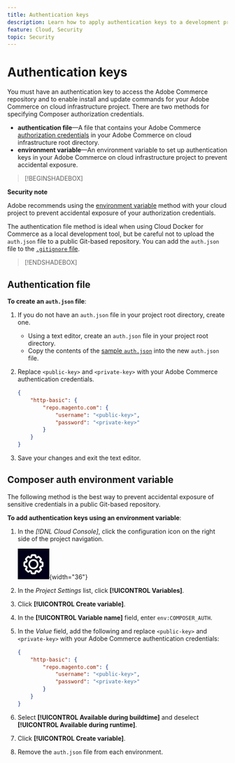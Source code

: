 ```yaml
---
title: Authentication keys
description: Learn how to apply authentication keys to a development project in Adobe Commerce on cloud infrastructure.
feature: Cloud, Security
topic: Security
---
```

# Authentication keys

You must have an authentication key to access the Adobe Commerce repository and to enable install and update commands for your Adobe Commerce on cloud infrastructure project. There are two methods for specifying Composer authorization credentials.

- **authentication file**—A file that contains your Adobe Commerce [authorization credentials](https://experienceleague.adobe.com/docs/commerce-operations/installation-guide/prerequisites/authentication-keys.html) in your Adobe Commerce on cloud infrastructure root directory.
- **environment variable**—An environment variable to set up authentication keys in your Adobe Commerce on cloud infrastructure project to prevent accidental exposure.

>[!BEGINSHADEBOX]

**Security note**

Adobe recommends using the [environment variable](#composer-auth-environment-variable) method with your cloud project to prevent accidental exposure of your authorization credentials.

The authentication file method is ideal when using Cloud Docker for Commerce as a local development tool, but be careful not to upload the `auth.json` file to a public Git-based repository. You can add the `auth.json` file to the [`.gitignore` file](../project/file-structure.md#ignoring-files).

>[!ENDSHADEBOX]

## Authentication file

**To create an `auth.json` file**:

1. If you do not have an `auth.json` file in your project root directory, create one.

   - Using a text editor, create an `auth.json` file in your project root directory.
   - Copy the contents of the [sample `auth.json`](https://github.com/magento/magento2/blob/2.3/auth.json.sample) into the new `auth.json` file.

1. Replace `<public-key>` and `<private-key>` with your Adobe Commerce authentication credentials.

   ```json
   {
       "http-basic": {
           "repo.magento.com": {
               "username": "<public-key>",
               "password": "<private-key>"
           }
       }
   }
   ```

1. Save your changes and exit the text editor.

## Composer auth environment variable

The following method is the best way to prevent accidental exposure of sensitive credentials in a public Git-based repository.

**To add authentication keys using an environment variable**:

1. In the _[!DNL Cloud Console]_, click the configuration icon on the right side of the project navigation.

   ![Configure project](../../assets/icon-configure.png){width="36"}

1. In the _Project Settings_ list, click **[!UICONTROL Variables]**.

1. Click **[!UICONTROL Create variable]**.

1. In the **[!UICONTROL Variable name]** field, enter `env:COMPOSER_AUTH`.

1. In the _Value_ field, add the following and replace `<public-key>` and `<private-key>` with your Adobe Commerce authentication credentials:

   ```json
   {
       "http-basic": {
           "repo.magento.com": {
               "username": "<public-key>",
               "password": "<private-key>"
           }
       }
   }
   ```

1. Select **[!UICONTROL Available during buildtime]** and deselect **[!UICONTROL Available during runtime]**.

1. Click **[!UICONTROL Create variable]**.

1. Remove the `auth.json` file from each environment.
